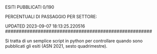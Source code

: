 ESITI PUBBLICATI 0/190 

PERCENTUALI DI PASSAGGIO PER SETTORE:

UPDATED 2023-09-07 18:13:25.220516
###################################################### 

Si tratta di un semplice script in python per controllare quando sono pubblicati gli esiti (ASN 2021, sesto quadrimestre).

